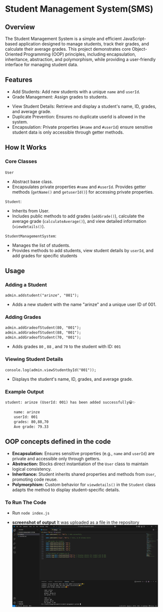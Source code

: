 # Student Management System(SMS)

## **Overview**
The Student Management System is a simple and efficient JavaScript-based application designed to manage students, track their grades, and calculate their average grades. This project demonstrates core Object-Oriented Programming (OOP) principles, including encapsulation, inheritance, abstraction, and polymorphism, while providing a user-friendly interface for managing student data.

## **Features** 
- Add Students: Add new students with a unique `name` and `userId`.
- Grade Management: Assign grades to students.
* View Student Details: Retrieve and display a student's name, ID, grades, and average grade.
* Duplicate Prevention: Ensures no duplicate userId is allowed in the system.
* Encapsulation: Private properties (`#name` and `#userId`) ensure sensitive student data is only accessible through getter methods.

## **How It Works**
### Core Classes ###
`User`

- Abstract base class.
- Encapsulates private properties `#name` and `#userId`.
Provides getter methods (`getName()` and `getuserId()`) for accessing private properties.

`Student`:

- Inherits from User.
- Includes public methods to add grades (`addGrade()`), calculate the average grade (`calculateAverage()`), and view detailed information (`viewdetails()`).


`StudentManagementSystem`:

- Manages the list of students.
- Provides methods to add students, view student details by `userId`, and add grades for specific students


## Usage
### Adding a Student
```
admin.addstudent("arinze", "001");
```
- Adds a new student with the name "arinze" and a unique user ID of 001.

### Adding Grades
```
admin.addGradeofStudent(80, "001"); 
admin.addGradeofStudent(88, "001"); 
admin.addGradeofStudent(70, "001");
```
- Adds grades `80` , `88` , and `70` to the student with ID: `001`
### Viewing Student Details
```
console.log(admin.viewStudentbyId("001"));
```
- Displays the student's name, ID, grades, and average grade.

### Example Output
```
student: arinze (UserId: 001) has been added successfully😁✨

    name: arinze
    userId: 001
    grades: 80,88,70
    Ave grade: 79.33
```
## OOP concepts defined in the code
- **Encapsulation:**
Ensures sensitive properties (e.g., `name` and `userId`) are private and accessible only through getters.
- **Abstraction:**
Blocks direct instantiation of the `User` class to maintain logical consistency.
- **Inheritance:**
Student inherits shared properties and methods from `User`, promoting code reuse.
- **Polymorphism:**
Custom behavior for `viewdetails()` in the `Student` class adapts the method to display student-specific details.


### To Run The Code

- Run `node index.js` 

- **screenshot of output** It was uploaded as a file in the repository
![OUTPUT](https://github.com/Anugo1/student-management-system/blob/main/index.js%20-%20student-management-system%20-%20Visual%20Studio%20Code%201_26_2025%205_31_11%20PM.png "ScreenShot")
